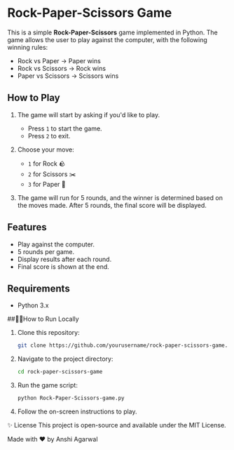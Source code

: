 # Rock-Paper-Scissors Game

This is a simple **Rock-Paper-Scissors** game implemented in Python. The game allows the user to play against the computer, with the following winning rules:

- Rock vs Paper → Paper wins
- Rock vs Scissors → Rock wins
- Paper vs Scissors → Scissors wins

## How to Play
1. The game will start by asking if you'd like to play.
   - Press `1` to start the game.
   - Press `2` to exit.

2. Choose your move:
   - `1` for Rock 🪨
   - `2` for Scissors ✂️
   - `3` for Paper 📄

3. The game will run for 5 rounds, and the winner is determined based on the moves made. After 5 rounds, the final score will be displayed.

## Features
- Play against the computer.
- 5 rounds per game.
- Display results after each round.
- Final score is shown at the end.

## Requirements
- Python 3.x

##🧑‍💻How to Run Locally

1. Clone this repository:
   ```bash
   git clone https://github.com/yourusername/rock-paper-scissors-game.git
2. Navigate to the project directory:
   ```bash
   cd rock-paper-scissors-game
3. Run the game script:
   ```bash
   python Rock-Paper-Scissors-game.py
4. Follow the on-screen instructions to play.

✨ License
This project is open-source and available under the MIT License.

Made with ❤️ by Anshi Agarwal

